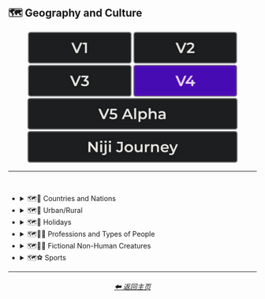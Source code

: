 <h2>🗺 Geography and Culture</h2>

<div align="center">

[<img src="/Images/Repo_Parts/Buttons/Version_Buttons/button_version_V1_inactive.webp?raw=true" alt="MidJourney V1" height="64" />](/Pages/MJ_V1/Style_Pages/Sphere/Geography_and_Culture.md)
[<img src="/Images/Repo_Parts/Buttons/Version_Buttons/button_version_V2_inactive.webp?raw=true" alt="MidJourney V2" height="64" />](/Pages/MJ_V2/Style_Pages/Sphere/Geography_and_Culture.md)
[<img src="/Images/Repo_Parts/Buttons/Version_Buttons/button_version_V3_inactive.webp?raw=true" alt="MidJourney V3" height="64" />](/Pages/MJ_V3/Style_Pages/Just_The_Style/Geography_and_Culture.md)
[<img src="/Images/Repo_Parts/Buttons/Version_Buttons/button_version_V4_active.webp?raw=true" alt="MidJourney V4" height="64" />](/Pages/MJ_V4/Style_Pages/Just_The_Style/Geography_and_Culture.md)
<br>
[<img src="/Images/Repo_Parts/Buttons/Version_Buttons/button_version_V5_Alpha_inactive_half.webp?raw=true" alt="MidJourney V5" height="64" />](/Pages/MJ_V5/Style_Pages/Just_The_Style/Geography_and_Culture.md)
[<img src="/Images/Repo_Parts/Buttons/Version_Buttons/button_version_niji_inactive_half.webp?raw=true" alt="Niji Journey" height="64" />](/Pages/Niji_Journey/Style_Pages/Geography_and_Culture.md)

</div>

<hr>
<br>


- <details><summary>🗺🎌 Countries and Nations</summary><p><div align="center">

	| Country | Nation |
	| :-: | :-: |
	| <img src="/Images/MJ_V4/V4_Alpha_3.5/Midjourney_Styles/Country.webp?raw=true" width="256" /> | <img src="/Images/MJ_V4/V4_Alpha_3.5/Midjourney_Styles/Nation.webp?raw=true" width="256" /> |
	
	<br>

	| American-Style | American Realism |
	| :-: | :-: |
	| <img src="/Images/MJ_V4/V4_Alpha_3.5/Midjourney_Styles/American-Style.webp?raw=true" width="256" /> | <img src="/Images/MJ_V4/V4_Alpha_3.5/Midjourney_Styles/American_Realism.webp?raw=true" width="256" /> |

	<br>

	| Canadian-Style | Canadian Realism |
	| :-: | :-: |
	| <img src="/Images/MJ_V4/V4_Alpha_3.5/Midjourney_Styles/Canadian-Style.webp?raw=true" width="256" /> | <img src="/Images/MJ_V4/V4_Alpha_3.5/Midjourney_Styles/Canadian_Realism.webp?raw=true" width="256" /> |

	<br>

	| Europunk |
	| :-: |
	| <img src="/Images/MJ_V4/V4_Alpha_3.5/Midjourney_Styles/Europunk.webp?raw=true" width="256" /> |

	<br>

	| Brazilian-Style | Brazilian Realism |
	| :-: | :-: |
	| <img src="/Images/MJ_V4/V4_Alpha_3.5/Midjourney_Styles/Brazilian-Style.webp?raw=true" width="256" /> | <img src="/Images/MJ_V4/V4_Alpha_3.5/Midjourney_Styles/Brazilian_Realism.webp?raw=true" width="256" /> |

	<br>

	| Incan | Tiwanaku |
	| :-: | :-: |
	| <img src="/Images/MJ_V4/V4_Alpha_3.5/Midjourney_Styles/Incan.webp?raw=true" width="256" /> | <img src="/Images/MJ_V4/V4_Alpha_3.5/Midjourney_Styles/Tiwanaku.webp?raw=true" width="256" /> |
	
	<br>

	| Mexican-Style | Mexican Realism |
	| :-: | :-: |
	| <img src="/Images/MJ_V4/V4_Alpha_3.5/Midjourney_Styles/Mexican-Style.webp?raw=true" width="256" /> | <img src="/Images/MJ_V4/V4_Alpha_3.5/Midjourney_Styles/Mexican_Realism.webp?raw=true" width="256" /> |

	<br>

	| African-Style | African Realism |
	| :-: | :-: |
	| <img src="/Images/MJ_V4/V4_Alpha_3.5/Midjourney_Styles/African-Style.webp?raw=true" width="256" /> | <img src="/Images/MJ_V4/V4_Alpha_3.5/Midjourney_Styles/African_Realism.webp?raw=true" width="256" /> |

	<br>

	| Mali | Benin |
	| :-: | :-: |
	| <img src="/Images/MJ_V4/V4_Alpha_3.5/Midjourney_Styles/Mali.webp?raw=true" width="256" /> | <img src="/Images/MJ_V4/V4_Alpha_3.5/Midjourney_Styles/Benin.webp?raw=true" width="256" /> |
	
	<br>

	| Australian-Style | Australian Realism |
	| :-: | :-: |
	| <img src="/Images/MJ_V4/V4_Alpha_3.5/Midjourney_Styles/Australian-Style.webp?raw=true" width="256" /> | <img src="/Images/MJ_V4/V4_Alpha_3.5/Midjourney_Styles/Australian_Realism.webp?raw=true" width="256" /> |

	<br>

	| Spanish-Style | Spanish Realism |
	| :-: | :-: |
	| <img src="/Images/MJ_V4/V4_Alpha_3.5/Midjourney_Styles/Spanish-Style.webp?raw=true" width="256" /> | <img src="/Images/MJ_V4/V4_Alpha_3.5/Midjourney_Styles/Spanish_Realism.webp?raw=true" width="256" /> |

	<br>

	| French-Style | French Realism |
	| :-: | :-: |
	| <img src="/Images/MJ_V4/V4_Alpha_3.5/Midjourney_Styles/French-Style.webp?raw=true" width="256" /> | <img src="/Images/MJ_V4/V4_Alpha_3.5/Midjourney_Styles/French_Realism.webp?raw=true" width="256" /> |

	<br>

	| Italian-Style | Italian Realism |
	| :-: | :-: |
	| <img src="/Images/MJ_V4/V4_Alpha_3.5/Midjourney_Styles/Italian-Style.webp?raw=true" width="256" /> | <img src="/Images/MJ_V4/V4_Alpha_3.5/Midjourney_Styles/Italian_Realism.webp?raw=true" width="256" /> |

	<br>

	| Turkish-Style | Turkish Realism |
	| :-: | :-: |
	| <img src="/Images/MJ_V4/V4_Alpha_3.5/Midjourney_Styles/Turkish-Style.webp?raw=true" width="256" /> | <img src="/Images/MJ_V4/V4_Alpha_3.5/Midjourney_Styles/Turkish_Realism.webp?raw=true" width="256" /> |

	<br>

	| British-Style | British Realism |
	| :-: | :-: |
	| <img src="/Images/MJ_V4/V4_Alpha_3.5/Midjourney_Styles/British-Style.webp?raw=true" width="256" /> | <img src="/Images/MJ_V4/V4_Alpha_3.5/Midjourney_Styles/British_Realism.webp?raw=true" width="256" /> |

	<br>

	| German-Style | German Realism | German Romanticism |
	| :-: | :-: | :-: |
	| <img src="/Images/MJ_V4/V4_Alpha_3.5/Midjourney_Styles/German-Style.webp?raw=true" width="256" /> | <img src="/Images/MJ_V4/V4_Alpha_3.5/Midjourney_Styles/German_Realism.webp?raw=true" width="256" /> | <img src="/Images/MJ_V4/V4_Alpha_3.5/Midjourney_Styles/German_Romanticism.webp?raw=true" width="256" /> |

	<br>

	| Greek-Style | Greek Realism | Greek Icon |
	| :-: | :-: | :-: |
	| <img src="/Images/MJ_V4/V4_Alpha_3.5/Midjourney_Styles/Greek-Style.webp?raw=true" width="256" /> | <img src="/Images/MJ_V4/V4_Alpha_3.5/Midjourney_Styles/Greek_Realism.webp?raw=true" width="256" /> | <img src="/Images/MJ_V4/V4_Alpha_3.5/Midjourney_Styles/Greek_Icon.webp?raw=true" width="256" /> |

	<br>

	| Greek Mythology | Greek God | Greek Goddess |
	| :-: | :-: | :-: |
	| <img src="/Images/MJ_V4/V4_Alpha_3.5/Midjourney_Styles/Greek_Mythology.webp?raw=true" width="256" /> | <img src="/Images/MJ_V4/V4_Alpha_3.5/Midjourney_Styles/Greek_God.webp?raw=true" width="256" /> | <img src="/Images/MJ_V4/V4_Alpha_3.5/Midjourney_Styles/Greek_Goddess.webp?raw=true" width="256" /> |
	
	<br>

	| Polish-Style | Polish Realism |
	| :-: | :-: |
	| <img src="/Images/MJ_V4/V4_Alpha_3.5/Midjourney_Styles/Polish-Style.webp?raw=true" width="256" /> | <img src="/Images/MJ_V4/V4_Alpha_3.5/Midjourney_Styles/Polish_Realism.webp?raw=true" width="256" /> |

	<br>

	| Hungarian-Style | Hungarian Realism |
	| :-: | :-: |
	| <img src="/Images/MJ_V4/V4_Alpha_3.5/Midjourney_Styles/Hungarian-Style.webp?raw=true" width="256" /> | <img src="/Images/MJ_V4/V4_Alpha_3.5/Midjourney_Styles/Hungarian_Realism.webp?raw=true" width="256" /> |

	<br>

	| Swiss-Style | Swiss Realism |
	| :-: | :-: |
	| <img src="/Images/MJ_V4/V4_Alpha_3.5/Midjourney_Styles/Swiss-Style.webp?raw=true" width="256" /> | <img src="/Images/MJ_V4/V4_Alpha_3.5/Midjourney_Styles/Swiss_Realism.webp?raw=true" width="256" /> |

	<br>

	| Swedish-Style | Swedish Realism |
	| :-: | :-: |
	| <img src="/Images/MJ_V4/V4_Alpha_3.5/Midjourney_Styles/Swedish-Style.webp?raw=true" width="256" /> | <img src="/Images/MJ_V4/V4_Alpha_3.5/Midjourney_Styles/Swedish_Realism.webp?raw=true" width="256" /> |

	<br>

	| Irish-Style | Irish Realism |
	| :-: | :-: |
	| <img src="/Images/MJ_V4/V4_Alpha_3.5/Midjourney_Styles/Irish-Style.webp?raw=true" width="256" /> | <img src="/Images/MJ_V4/V4_Alpha_3.5/Midjourney_Styles/Irish_Realism.webp?raw=true" width="256" /> |

	<br>

	| Roman-Style | Roman Realism | Roman Icon |
	| :-: | :-: | :-: |
	| <img src="/Images/MJ_V4/V4_Alpha_3.5/Midjourney_Styles/Roman-Style.webp?raw=true" width="256" /> | <img src="/Images/MJ_V4/V4_Alpha_3.5/Midjourney_Styles/Roman_Realism.webp?raw=true" width="256" /> | <img src="/Images/MJ_V4/V4_Alpha_3.5/Midjourney_Styles/Roman_Icon.webp?raw=true" width="256" /> |

	<br>

	| Roman Mythology | Roman God | Roman Goddess |
	| :-: | :-: | :-: |
	| <img src="/Images/MJ_V4/V4_Alpha_3.5/Midjourney_Styles/Roman_Mythology.webp?raw=true" width="256" /> | <img src="/Images/MJ_V4/V4_Alpha_3.5/Midjourney_Styles/Roman_God.webp?raw=true" width="256" /> | <img src="/Images/MJ_V4/V4_Alpha_3.5/Midjourney_Styles/Roman_Goddess.webp?raw=true" width="256" /> |
	
	<br>

	| Dominican-Style | Dominican Realism |
	| :-: | :-: |
	| <img src="/Images/MJ_V4/V4_Alpha_3.5/Midjourney_Styles/Dominican-Style.webp?raw=true" width="256" /> | <img src="/Images/MJ_V4/V4_Alpha_3.5/Midjourney_Styles/Dominican_Realism.webp?raw=true" width="256" /> |

	<br>

	| Chinese-Style | Chinese Realism |
	| :-: | :-: |
	| <img src="/Images/MJ_V4/V4_Alpha_3.5/Midjourney_Styles/Chinese-Style.webp?raw=true" width="256" /> | <img src="/Images/MJ_V4/V4_Alpha_3.5/Midjourney_Styles/Chinese_Realism.webp?raw=true" width="256" /> |

	<br>
	
	| Tang Dynasty | Timurid |
	| :-: | :-: |
	| <img src="/Images/MJ_V4/V4_Alpha_3.5/Midjourney_Styles/Tang_Dynasty.webp?raw=true" width="256" /> | <img src="/Images/MJ_V4/V4_Alpha_3.5/Midjourney_Styles/Timurid.webp?raw=true" width="256" /> |

	<br>

	| Japanese | Taisho Period |
	| :-: | :-: |
	| <img src="/Images/MJ_V4/V4_Alpha_3.5/Midjourney_Styles/Japanese.webp?raw=true" width="256" /> | <img src="/Images/MJ_V4/V4_Alpha_3.5/Midjourney_Styles/Taisho_Period.webp?raw=true" width="256" /> |

	<br>

	| Japanese-Style | Japanese Realism | Japonism |
	| :-: | :-: | :-: |
	| <img src="/Images/MJ_V4/V4_Alpha_3.5/Midjourney_Styles/Japanese-Style.webp?raw=true" width="256" /> | <img src="/Images/MJ_V4/V4_Alpha_3.5/Midjourney_Styles/Japanese_Realism.webp?raw=true" width="256" /> | <img src="/Images/MJ_V4/V4_Alpha_3.5/Midjourney_Styles/Japonism.webp?raw=true" width="256" /> |

	<br>

	| Ukrainian-Style | Ukrainian Realism |
	| :-: | :-: |
	| <img src="/Images/MJ_V4/V4_Alpha_3.5/Midjourney_Styles/Ukrainian-Style.webp?raw=true" width="256" /> | <img src="/Images/MJ_V4/V4_Alpha_3.5/Midjourney_Styles/Ukrainian_Realism.webp?raw=true" width="256" /> |

	<br>

	| Indonesian-Style | Indonesian Realism |
	| :-: | :-: |
	| <img src="/Images/MJ_V4/V4_Alpha_3.5/Midjourney_Styles/Indonesian-Style.webp?raw=true" width="256" /> | <img src="/Images/MJ_V4/V4_Alpha_3.5/Midjourney_Styles/Indonesian_Realism.webp?raw=true" width="256" /> |

	<br>

	| Balinese | Tibetan | Khmer |
	| :-: | :-: | :-: |
	| <img src="/Images/MJ_V4/V4_Alpha_3.5/Midjourney_Styles/Balinese.webp?raw=true" width="256" /> | <img src="/Images/MJ_V4/V4_Alpha_3.5/Midjourney_Styles/Tibetan.webp?raw=true" width="256" /> | <img src="/Images/MJ_V4/V4_Alpha_3.5/Midjourney_Styles/Khmer.webp?raw=true" width="256" /> |
	
	<br>
	
	| Thai | Bagan |
	| :-: | :-: |
	| <img src="/Images/MJ_V4/V4_Alpha_3.5/Midjourney_Styles/Thai.webp?raw=true" width="256" /> | <img src="/Images/MJ_V4/V4_Alpha_3.5/Midjourney_Styles/Bagan.webp?raw=true" width="256" /> |
	
	<br>

	| Indian-Style | Indian Realism |
	| :-: | :-: |
	| <img src="/Images/MJ_V4/V4_Alpha_3.5/Midjourney_Styles/Indian-Style.webp?raw=true" width="256" /> | <img src="/Images/MJ_V4/V4_Alpha_3.5/Midjourney_Styles/Indian_Realism.webp?raw=true" width="256" /> |

	<br>

	| Bavarian |
	| :-: |
	| <img src="/Images/MJ_V4/V4_Alpha_3.5/Midjourney_Styles/Bavarian.webp?raw=true" width="256" /> |
	
	<br>
	
	| Minoan | Cycladic |
	| :-: | :-: |
	| <img src="/Images/MJ_V4/V4_Alpha_3.5/Midjourney_Styles/Minoan.webp?raw=true" width="256" /> | <img src="/Images/MJ_V4/V4_Alpha_3.5/Midjourney_Styles/Cycladic.webp?raw=true" width="256" /> |
	
	<br>
	
	| Puebloan | Armenian |
	| :-: | :-: |
	| <img src="/Images/MJ_V4/V4_Alpha_3.5/Midjourney_Styles/Puebloan.webp?raw=true" width="256" /> | <img src="/Images/MJ_V4/V4_Alpha_3.5/Midjourney_Styles/Armenian.webp?raw=true" width="256" /> |
	
	<br>

	| Russian-Style | Russian Realism |
	| :-: | :-: |
	| <img src="/Images/MJ_V4/V4_Alpha_3.5/Midjourney_Styles/Russian-Style.webp?raw=true" width="256" /> | <img src="/Images/MJ_V4/V4_Alpha_3.5/Midjourney_Styles/Russian_Realism.webp?raw=true" width="256" /> |

	<br>

	| Propaganda | American Propaganda | Soviet Propaganda |
	| :-: | :-: | :-: |
	| <img src="/Images/MJ_V4/V4_Alpha_3.5/Midjourney_Styles/Propaganda.webp?raw=true" width="256" /> | <img src="/Images/MJ_V4/V4_Alpha_3.5/Midjourney_Styles/American_Propaganda.webp?raw=true" width="256" /> | <img src="/Images/MJ_V4/V4_Alpha_3.5/Midjourney_Styles/Soviet_Propaganda.webp?raw=true" width="256" /> |

	<br>

	| Arabic | Caribbean | Mayan |
	| :-: | :-: | :-: |
	| <img src="/Images/MJ_V4/V4_Alpha_3.5/Midjourney_Styles/Arabic.webp?raw=true" width="256" /> | <img src="/Images/MJ_V4/V4_Alpha_3.5/Midjourney_Styles/Caribbean.webp?raw=true" width="256" /> | <img src="/Images/MJ_V4/V4_Alpha_3.5/Midjourney_Styles/Mayan.webp?raw=true" width="256" /> |

	<br>

	| Egyptian Art | Socialist Realism |
	| :-: | :-: |
	| <img src="/Images/MJ_V4/V4_Alpha_3.5/Midjourney_Styles/Egyptian_Art.webp?raw=true" width="256" /> | <img src="/Images/MJ_V4/V4_Alpha_3.5/Midjourney_Styles/Socialist_Realism.webp?raw=true" width="256" /> |

	<br>

	| Nordic Mythology |
	| :-: |
	| <img src="/Images/MJ_V4/V4_Alpha_3.5/Midjourney_Styles/Nordic_Mythology.webp?raw=true" width="256" /> |

	<br>
	
	| Victorian |
	| :-: |
	| <img src="/Images/MJ_V4/V4_Alpha_3.5/Midjourney_Styles/Victorian.webp?raw=true" width="256" /> |

	<br>

	| Byzantine | Byzantine Icon |
	| :-: | :-: |
	| <img src="/Images/MJ_V4/V4_Alpha_3.5/Midjourney_Styles/Byzantine.webp?raw=true" width="256" /> | <img src="/Images/MJ_V4/V4_Alpha_3.5/Midjourney_Styles/Byzantine_Icon.webp?raw=true" width="256" /> |

	<br>

	| Christian Icon |
	| :-: |
	| <img src="/Images/MJ_V4/V4_Alpha_3.5/Midjourney_Styles/Christian_Icon.webp?raw=true" width="256" /> |
	
  </div></p></details>


- <details><summary>🗺🌾 Urban/Rural</summary><p><div align="center">

  	| Urban | Urbancore | Urban Exploration |
	| :-: | :-: | :-: |
	| <img src="/Images/MJ_V4/V4_Alpha_3.5/Midjourney_Styles/Urban.webp?raw=true" width="256" /> | <img src="/Images/MJ_V4/V4_Alpha_3.5/Midjourney_Styles/Urbancore.webp?raw=true" width="256" /> | <img src="/Images/MJ_V4/V4_Alpha_3.5/Midjourney_Styles/Urban_Exploration.webp?raw=true" width="256" /> |
	
	<br>

	| Rural | Ruralcore |
	| :-: | :-: |
	| <img src="/Images/MJ_V4/V4_Alpha_3.5/Midjourney_Styles/Rural.webp?raw=true" width="256" /> | <img src="/Images/MJ_V4/V4_Alpha_3.5/Midjourney_Styles/Ruralcore.webp?raw=true" width="256" /> |

	<br>

    | Adventurecore | Hikecore | Prairiecore |
	| :-: | :-: | :-: |
	| <img src="/Images/MJ_V4/V4_Alpha_3.5/Midjourney_Styles/Adventurecore.webp?raw=true" width="256" /> | <img src="/Images/MJ_V4/V4_Alpha_3.5/Midjourney_Styles/Hikecore.webp?raw=true" width="256" /> | <img src="/Images/MJ_V4/V4_Alpha_3.5/Midjourney_Styles/Prairiecore.webp?raw=true" width="256" /> |

	<br>

	| Farmcore | Countrycore | Villagecore |
	| :-: | :-: | :-: |
	| <img src="/Images/MJ_V4/V4_Alpha_3.5/Midjourney_Styles/Farmcore.webp?raw=true" width="256" /> | <img src="/Images/MJ_V4/V4_Alpha_3.5/Midjourney_Styles/Countrycore.webp?raw=true" width="256" /> | <img src="/Images/MJ_V4/V4_Alpha_3.5/Midjourney_Styles/Villagecore.webp?raw=true" width="256" /> |

	<br>
	
	| Tavernwave | Cabincore | Cottagecore |
	| :-: | :-: | :-: |
	| <img src="/Images/MJ_V4/V4_Alpha_3.5/Midjourney_Styles/Tavernwave.webp?raw=true" width="256" /> | <img src="/Images/MJ_V4/V4_Alpha_3.5/Midjourney_Styles/Cabincore.webp?raw=true" width="256" /> | <img src="/Images/MJ_V4/V4_Alpha_3.5/Midjourney_Styles/Cottagecore.webp?raw=true" width="256" /> |

	<br>
	
	| Hermitpunk |
	| :-: |
	| <img src="/Images/MJ_V4/V4_Alpha_3.5/Midjourney_Styles/Hermitpunk.webp?raw=true" width="256" /> |

  </div></p></details>


- <details><summary>🗺🎄 Holidays</summary><p><div align="center">

	| Holiday |
	| :-: |
	| <img src="/Images/MJ_V4/V4_Alpha_3.5/Midjourney_Styles/Holiday.webp?raw=true" width="256" /> |
	
	<br>

	| Christmas | Santa | Elf |
	| :-: | :-: | :-: |
	| <img src="/Images/MJ_V4/V4_Alpha_3.5/Midjourney_Styles/Christmas.webp?raw=true" width="256" /> | <img src="/Images/MJ_V4/V4_Alpha_3.5/Midjourney_Styles/Santa.webp?raw=true" width="256" /> | <img src="/Images/MJ_V4/V4_Alpha_3.5/Midjourney_Styles/Elf.webp?raw=true" width="256" /> |

	<br>

	| Halloween |
	| :-: |
	| <img src="/Images/MJ_V4/V4_Alpha_3.5/Midjourney_Styles/Halloween.webp?raw=true" width="256" /> |

  </div></p></details>


- <details><summary>🗺🐱‍👤 Professions and Types of People</summary><p><div align="center">

    | Boss | Master |
    | :-: | :-: |
    | <img src="/Images/MJ_V4/V4_Alpha_3.5/Midjourney_Styles/Boss.webp?raw=true" width="256" /> | <img src="/Images/MJ_V4/V4_Alpha_3.5/Midjourney_Styles/Master.webp?raw=true" width="256" /> |

	<br>

    | Police |
    | :-: |
    | <img src="/Images/MJ_V4/V4_Alpha_3.5/Midjourney_Styles/Police.webp?raw=true" width="256" /> |

	<br>

	| Warrior | Samurai | Samurai Warrior |
	| :-: | :-: | :-: |
    | <img src="/Images/MJ_V4/V4_Alpha_3.5/Midjourney_Styles/Warrior.webp?raw=true" width="256" /> | <img src="/Images/MJ_V4/V4_Alpha_3.5/Midjourney_Styles/Samurai.webp?raw=true" width="256" /> | <img src="/Images/MJ_V4/V4_Alpha_3.5/Midjourney_Styles/Samurai_Warrior.webp?raw=true" width="256" /> |

	<br>
	
	| Artist | Bard | Cleric |
	| :-: | :-: | :-: |
	| <img src="/Images/MJ_V4/V4_Alpha_3.5/Midjourney_Styles/Artist.webp?raw=true" width="256" /> | <img src="/Images/MJ_V4/V4_Alpha_3.5/Midjourney_Styles/Bard.webp?raw=true" width="256" /> | <img src="/Images/MJ_V4/V4_Alpha_3.5/Midjourney_Styles/Cleric.webp?raw=true" width="256" /> |

	<br>

	| Clownpunk | Clowncore |
	| :-: | :-: |
	| <img src="/Images/MJ_V4/V4_Alpha_3.5/Midjourney_Styles/Clownpunk.webp?raw=true" width="256" /> | <img src="/Images/MJ_V4/V4_Alpha_3.5/Midjourney_Styles/Clowncore.webp?raw=true" width="256" /> |

	<br>

    | Caveman | Viking | Pilgrim |
    | :-: | :-: | :-: |
    | <img src="/Images/MJ_V4/V4_Alpha_3.5/Midjourney_Styles/Caveman.webp?raw=true" width="256" /> | <img src="/Images/MJ_V4/V4_Alpha_3.5/Midjourney_Styles/Viking.webp?raw=true" width="256" /> | <img src="/Images/MJ_V4/V4_Alpha_3.5/Midjourney_Styles/Pilgrim.webp?raw=true" width="256" /> |

	<br>

	| Quarterback |
	| :-: |
	| <img src="/Images/MJ_V4/V4_Alpha_3.5/Midjourney_Styles/Quarterback.webp?raw=true" width="256" /> |
	
	<br>

	| Catholicpunk |
	| :-: |
	| <img src="/Images/MJ_V4/V4_Alpha_3.5/Midjourney_Styles/Catholicpunk.webp?raw=true" width="256" /> |

	<br>

	| Poetcore | Scoutcore |
	| :-: | :-: |
	| <img src="/Images/MJ_V4/V4_Alpha_3.5/Midjourney_Styles/Poetcore.webp?raw=true" width="256" /> | <img src="/Images/MJ_V4/V4_Alpha_3.5/Midjourney_Styles/Scoutcore.webp?raw=true" width="256" /> |

	<br>

	| Kingcore | Princecore | Princesscore |
	| :-: | :-: | :-: |
	| <img src="/Images/MJ_V4/V4_Alpha_3.5/Midjourney_Styles/Kingcore.webp?raw=true" width="256" /> | <img src="/Images/MJ_V4/V4_Alpha_3.5/Midjourney_Styles/Princecore.webp?raw=true" width="256" /> | <img src="/Images/MJ_V4/V4_Alpha_3.5/Midjourney_Styles/Princesscore.webp?raw=true" width="256" /> |

	<br>

	| Royalcore | Knightcore |
	| :-: | :-: |
	| <img src="/Images/MJ_V4/V4_Alpha_3.5/Midjourney_Styles/Royalcore.webp?raw=true" width="256" /> | <img src="/Images/MJ_V4/V4_Alpha_3.5/Midjourney_Styles/Knightcore.webp?raw=true" width="256" /> |

	<br>

	| Roguecore | Villaincore |
	| :-: | :-: |
	| <img src="/Images/MJ_V4/V4_Alpha_3.5/Midjourney_Styles/Roguecore.webp?raw=true" width="256" /> | <img src="/Images/MJ_V4/V4_Alpha_3.5/Midjourney_Styles/Villaincore.webp?raw=true" width="256" /> |

	<br>
	
	| Kidcore | Tweencore | Grandparentcore |
	| :-: | :-: | :-: |
	| <img src="/Images/MJ_V4/V4_Alpha_3.5/Midjourney_Styles/Kidcore.webp?raw=true" width="256" /> | <img src="/Images/MJ_V4/V4_Alpha_3.5/Midjourney_Styles/Tweencore.webp?raw=true" width="256" /> | <img src="/Images/MJ_V4/V4_Alpha_3.5/Midjourney_Styles/Grandparentcore.webp?raw=true" width="256" /> |

	<br>

	| Brocore |
	| :-: |
	| <img src="/Images/MJ_V4/V4_Alpha_3.5/Midjourney_Styles/Brocore.webp?raw=true" width="256" /> |

	<br>

	<table>
		<tr><th>John Cena</th><tr>
		<tr height=256><td width=256></td></tr>
	</table>
	
  </div></p></details>


- <details><summary>🗺🧜‍♀️ Fictional Non-Human Creatures</summary><p><div align="center">

	| Entities |
	| :-: |
	| <img src="/Images/MJ_V4/V4_Alpha_3.5/Midjourney_Styles/Entities.webp?raw=true" width="256" /> |

	<br>
	
    | Goblin | Halfling |
    | :-: | :-: |
    | <img src="/Images/MJ_V4/V4_Alpha_3.5/Midjourney_Styles/Goblin.webp?raw=true" width="256" /> | <img src="/Images/MJ_V4/V4_Alpha_3.5/Midjourney_Styles/Halfling.webp?raw=true" width="256" /> |
	
	<br>
	
	| Warlock | Wizard |
	| :-: | :-: |
	| <img src="/Images/MJ_V4/V4_Alpha_3.5/Midjourney_Styles/Warlock.webp?raw=true" width="256" /> | <img src="/Images/MJ_V4/V4_Alpha_3.5/Midjourney_Styles/Wizard.webp?raw=true" width="256" /> |

	<br>
	
	| Elf | Orc |
	| :-: | :-: |
	| <img src="/Images/MJ_V4/V4_Alpha_3.5/Midjourney_Styles/Elf.webp?raw=true" width="256" /> | <img src="/Images/MJ_V4/V4_Alpha_3.5/Midjourney_Styles/Orc.webp?raw=true" width="256" /> |
	
	<br>
	
	| Mermaid |
	| :-: |
	| <img src="/Images/MJ_V4/V4_Alpha_3.5/Midjourney_Styles/Mermaid.webp?raw=true" width="256" /> |

  </div></p></details>


- <details><summary>🗺⚽ Sports</summary><p><div align="center">

	| Sport | Sports |
	| :-: | :-: |
	| <img src="/Images/MJ_V4/V4_Alpha_3.5/Midjourney_Styles/Sport.webp?raw=true" width="256" /> | <img src="/Images/MJ_V4/V4_Alpha_3.5/Midjourney_Styles/Sports.webp?raw=true" width="256" /> |
	
	<br>

	| Basketball | Baseball | Football |
	| :-: | :-: | :-: |
	| <img src="/Images/MJ_V4/V4_Alpha_3.5/Midjourney_Styles/Basketball.webp?raw=true" width="256" /> | <img src="/Images/MJ_V4/V4_Alpha_3.5/Midjourney_Styles/Baseball.webp?raw=true" width="256" /> | <img src="/Images/MJ_V4/V4_Alpha_3.5/Midjourney_Styles/Football.webp?raw=true" width="256" /> |
	
	<br>
	
	| Soccer | Soccer Ball |
	| :-: | :-: |
	| <img src="/Images/MJ_V4/V4_Alpha_3.5/Midjourney_Styles/Soccer.webp?raw=true" width="256" /> | <img src="/Images/MJ_V4/V4_Alpha_3.5/Midjourney_Styles/Soccer_Ball.webp?raw=true" width="256" /> |
	
	<br>
	
	| Golf | Golf Ball |
	| :-: | :-: |
	| <img src="/Images/MJ_V4/V4_Alpha_3.5/Midjourney_Styles/Golf.webp?raw=true" width="256" /> | <img src="/Images/MJ_V4/V4_Alpha_3.5/Midjourney_Styles/Golf_Ball.webp?raw=true" width="256" /> |
	
	<br>
	
	| Tennis | Tennis Ball |
	| :-: | :-: |
	| <img src="/Images/MJ_V4/V4_Alpha_3.5/Midjourney_Styles/Tennis.webp?raw=true" width="256" /> | <img src="/Images/MJ_V4/V4_Alpha_3.5/Midjourney_Styles/Tennis_Ball.webp?raw=true" width="256" /> |
	
	<br>
	
	| Hockey | Hockey Puck |
	| :-: | :-: |
	| <img src="/Images/MJ_V4/V4_Alpha_3.5/Midjourney_Styles/Hockey.webp?raw=true" width="256" /> | <img src="/Images/MJ_V4/V4_Alpha_3.5/Midjourney_Styles/Hockey_Puck.webp?raw=true" width="256" /> |

	<br>
	
	| Volleyball |
	| :-: |
	| <img src="/Images/MJ_V4/V4_Alpha_3.5/Midjourney_Styles/Volleyball.webp?raw=true" width="256" /> |

	<br>

	| Rugby | Rugby-Ball |
	| :-: | :-: |
	| <img src="/Images/MJ_V4/V4_Alpha_3.5/Midjourney_Styles/Rugby.webp?raw=true" width="256" /> | <img src="/Images/MJ_V4/V4_Alpha_3.5/Midjourney_Styles/Rugby-Ball.webp?raw=true" width="256" /> |
	
	<br>
	
	| Skydiving |
	| :-: |
	| <img src="/Images/MJ_V4/V4_Alpha_3.5/Midjourney_Styles/Skydiving.webp?raw=true" width="256" /> |

  </div></p></details>


<hr><!--------------->
<div align="center">
<h6><a href="/README.md">⬅ 返回主页</a></h6>
</div>